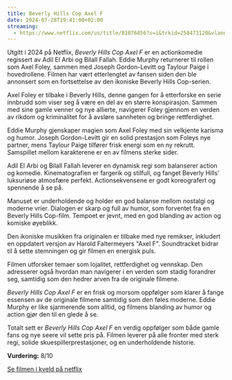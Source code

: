 ```yaml
---
title: Beverly Hills Cop Axel F
date: 2024-07-28T19:41:00+02:00
streaming:
  - https://www.netflix.com/us/title/81076856?s=i&trkid=258473120&vlang=en&clip=81785232
---
```

Utgitt i 2024 på Netflix, *Beverly Hills Cop Axel F* er en actionkomedie regissert av Adil El Arbi og Bilall Fallah. Eddie Murphy returnerer til rollen som Axel Foley, sammen med Joseph Gordon-Levitt og Taylour Paige i hovedrollene. Filmen har vært etterlengtet av fansen siden den ble annonsert som en fortsettelse av den ikoniske Beverly Hills Cop-serien.

Axel Foley er tilbake i Beverly Hills, denne gangen for å etterforske en serie innbrudd som viser seg å være en del av en større konspirasjon. Sammen med sine gamle venner og nye allierte, navigerer Foley gjennom en verden av rikdom og kriminalitet for å avsløre sannheten og bringe rettferdighet.

Eddie Murphy gjenskaper magien som Axel Foley med sin velkjente karisma og humor. Joseph Gordon-Levitt gir en solid prestasjon som Foleys nye partner, mens Taylour Paige tilfører frisk energi som en ny rekrutt. Samspillet mellom karakterene er en av filmens sterke sider.

Adil El Arbi og Bilall Fallah leverer en dynamisk regi som balanserer action og komedie. Kinematografien er fargerik og stilfull, og fanget Beverly Hills' luksuriøse atmosfære perfekt. Actionsekvensene er godt koreografert og spennende å se på.

Manuset er underholdende og holder en god balanse mellom nostalgi og moderne vrier. Dialogen er skarp og full av humor, som forventet fra en Beverly Hills Cop-film. Tempoet er jevnt, med en god blanding av action og komiske øyeblikk.

Den ikoniske musikken fra originalen er tilbake med nye remikser, inkludert en oppdatert versjon av Harold Faltermeyers "Axel F". Soundtracket bidrar til å sette stemningen og gir filmen en energisk puls.

Filmen utforsker temaer som lojalitet, rettferdighet og vennskap. Den adresserer også hvordan man navigerer i en verden som stadig forandrer seg, samtidig som den hedrer arven fra de originale filmene.

*Beverly Hills Cop Axel F* er en frisk og morsom oppfølger som klarer å fange essensen av de originale filmene samtidig som den føles moderne. Eddie Murphy er like sjarmerende som alltid, og filmens blanding av humor og action gjør den til en glede å se.

Totalt sett er *Beverly Hills Cop Axel F* en verdig oppfølger som både gamle fans og nye seere vil sette pris på. Filmen leverer på alle fronter med sterk regi, solide skuespillerprestasjoner, og en underholdende historie.

**Vurdering:**
8/10

[Se filmen i kveld på netflix](https://www.netflix.com/us/title/81076856?s=i&trkid=258473120&vlang=en&clip=81785232)
